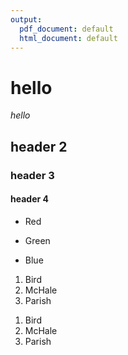 ```yaml
---
output:
  pdf_document: default
  html_document: default
---
```

# hello
*hello*

## header 2

### header 3

#### header 4

* Red

* Green

* Blue

<ol>
<li>Bird</li>
<li>McHale</li>
<li>Parish</li>
</ol>

1.  Bird
1.  McHale
1.  Parish